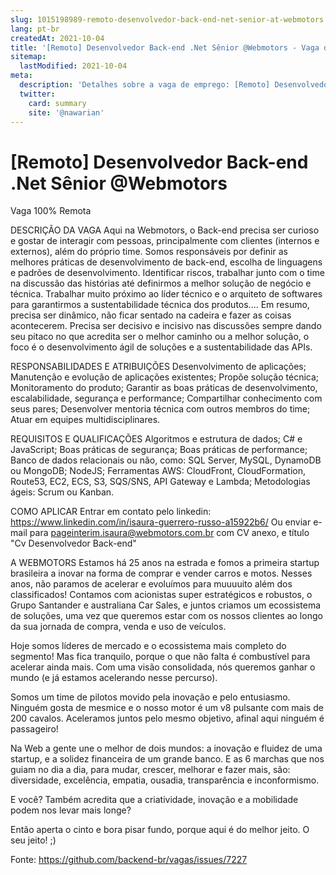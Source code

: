 ```yaml
---
slug: 1015198989-remoto-desenvolvedor-back-end-net-senior-at-webmotors
lang: pt-br
createdAt: 2021-10-04
title: '[Remoto] Desenvolvedor Back-end .Net Sênior @Webmotors - Vaga de Emprego'
sitemap:
  lastModified: 2021-10-04
meta:
  description: 'Detalhes sobre a vaga de emprego: [Remoto] Desenvolvedor Back-end .Net Sênior @Webmotors'
  twitter:
    card: summary
    site: '@nawarian'
---
```


# [Remoto] Desenvolvedor Back-end .Net Sênior @Webmotors

Vaga 100% Remota 

DESCRIÇÃO DA VAGA
Aqui na Webmotors, o Back-end precisa ser curioso e gostar de interagir com pessoas, principalmente com clientes (internos e externos), além do próprio time. Somos responsáveis por definir as melhores práticas de desenvolvimento de back-end, escolha de linguagens e padrões de desenvolvimento. Identificar riscos, trabalhar junto com o time na discussão das histórias até definirmos a melhor solução de negócio e técnica. Trabalhar muito próximo ao líder técnico e o arquiteto de softwares para garantirmos a sustentabilidade técnica dos produtos.... Em resumo, precisa ser dinâmico, não ficar sentado na cadeira e fazer as coisas acontecerem. Precisa ser decisivo e incisivo nas discussões sempre dando seu pitaco no que acredita ser o melhor caminho ou a melhor solução, o foco é o desenvolvimento ágil de soluções e a sustentabilidade das APIs. 

RESPONSABILIDADES E ATRIBUIÇÕES
Desenvolvimento de aplicações;
Manutenção e evolução de aplicações existentes;
Propõe solução técnica;
Monitoramento do produto;
Garantir as boas práticas de desenvolvimento, escalabilidade, segurança e performance;
Compartilhar conhecimento com seus pares;
Desenvolver mentoria técnica com outros membros do time;
Atuar em equipes multidisciplinares.

REQUISITOS E QUALIFICAÇÕES
Algoritmos e estrutura de dados;
C# e JavaScript; 
Boas práticas de segurança;
Boas práticas de performance;
Banco de dados relacionais ou não, como: SQL Server, MySQL, DynamoDB ou MongoDB;
NodeJS;
Ferramentas AWS: CloudFront, CloudFormation, Route53, EC2, ECS, S3, SQS/SNS, API Gateway e Lambda;
Metodologias ágeis: Scrum ou Kanban.

COMO APLICAR 
Entrar em contato pelo linkedin: https://www.linkedin.com/in/isaura-guerrero-russo-a15922b6/
Ou enviar e-mail para pageinterim.isaura@webmotors.com.br com CV anexo, e título "Cv Desenvolvedor Back-end"

A WEBMOTORS
Estamos há 25 anos na estrada e fomos a primeira startup brasileira a inovar na forma de comprar e vender carros e motos. Nesses anos, não paramos de acelerar e evoluímos para muuuuito além dos classificados! Contamos com acionistas super estratégicos e robustos, o Grupo Santander e australiana Car Sales, e juntos criamos um ecossistema de soluções, uma vez que queremos estar com os nossos clientes ao longo da sua jornada de compra, venda e uso de veículos.

 Hoje somos líderes de mercado e o ecossistema mais completo do segmento! Mas fica tranquilo, porque o que não falta é combustível para acelerar ainda mais. Com uma visão consolidada, nós queremos ganhar o mundo (e já estamos acelerando nesse percurso).

Somos um time de pilotos movido pela inovação e pelo entusiasmo. Ninguém gosta de mesmice e o nosso motor é um v8 pulsante com mais de 200 cavalos. Aceleramos juntos pelo mesmo objetivo, afinal aqui ninguém é passageiro!

Na Web a gente une o melhor de dois mundos: a inovação e fluidez de uma startup, e a solidez financeira de um grande banco. E as 6 marchas que nos guiam no dia a dia, para mudar, crescer, melhorar e fazer mais, são: diversidade, excelência, empatia, ousadia, transparência e inconformismo.

E você? Também acredita que a criatividade, inovação e a mobilidade podem nos levar mais longe?

Então aperta o cinto e bora pisar fundo, porque aqui é do melhor jeito. O seu jeito! ;)

Fonte: https://github.com/backend-br/vagas/issues/7227